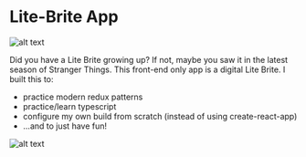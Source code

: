 # Lite-Brite App

![alt text](Lite-Brite-1.jpg)

Did you have a Lite Brite growing up? If not, maybe you saw it in the latest season of Stranger Things. This front-end only app is a digital Lite Brite.
I built this to:
- practice modern redux patterns
- practice/learn typescript
- configure my own build from scratch (instead of using create-react-app)
- ...and to just have fun!

![alt text](Lite-Brite-2.jpg)





